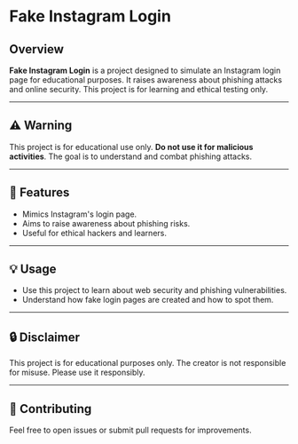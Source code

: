 # Fake Instagram Login

## Overview

**Fake Instagram Login** is a project designed to simulate an Instagram login page for educational purposes. It raises awareness about phishing attacks and online security. This project is for learning and ethical testing only.

---

## ⚠️ **Warning**

This project is for educational use only. **Do not use it for malicious activities**. The goal is to understand and combat phishing attacks.

---

## 🚀 **Features**
- Mimics Instagram's login page.
- Aims to raise awareness about phishing risks.
- Useful for ethical hackers and learners.

---

## 💡 **Usage**
- Use this project to learn about web security and phishing vulnerabilities.
- Understand how fake login pages are created and how to spot them.

---

## 🔒 **Disclaimer**
This project is for educational purposes only. The creator is not responsible for misuse. Please use it responsibly.

---

## 📣 **Contributing**
Feel free to open issues or submit pull requests for improvements.

